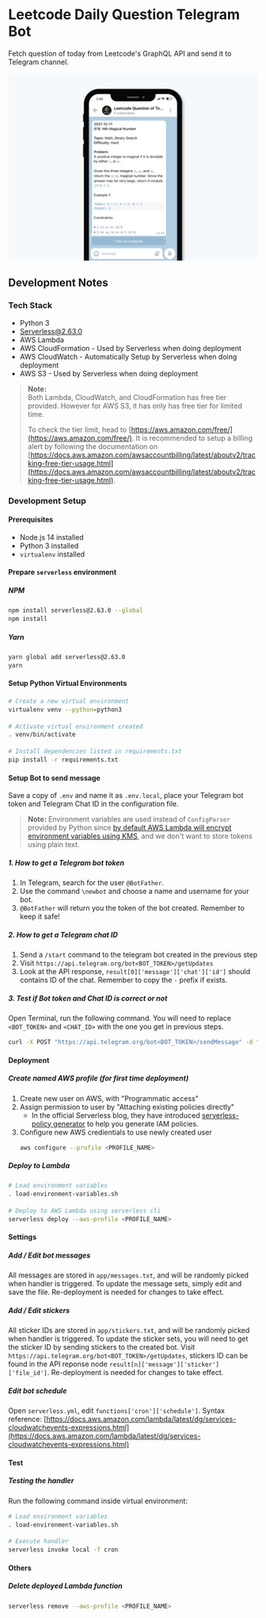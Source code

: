 # Leetcode Daily Question Telegram Bot

Fetch question of today from Leetcode's GraphQL API and send it to Telegram channel.

![Mockup](./docs/mockup.png)

## Development Notes

### Tech Stack
* Python 3
* [Serverless@2.63.0](https://www.npmjs.com/package/serverless)
* AWS Lambda
* AWS CloudFormation - Used by Serverless when doing deployment
* AWS CloudWatch - Automatically Setup by Serverless when doing deployment
* AWS S3 - Used by Serverless when doing deployment

> **Note:**  
> Both Lambda, CloudWatch, and CloudFormation has free tier provided. However for AWS S3, it has only has free tier for limited time.
> 
> To check the tier limit, head to [https://aws.amazon.com/free/](https://aws.amazon.com/free/). It is recommended to setup a billing alert by following the documentation on [https://docs.aws.amazon.com/awsaccountbilling/latest/aboutv2/tracking-free-tier-usage.html](https://docs.aws.amazon.com/awsaccountbilling/latest/aboutv2/tracking-free-tier-usage.html). 

### Development Setup

#### Prerequisites
* Node.js 14 installed
* Python 3 installed
* `virtualenv` installed

#### Prepare `serverless` environment

##### NPM

```bash
npm install serverless@2.63.0 --global
npm install
```

##### Yarn

```bash
yarn global add serverless@2.63.0
yarn
```

#### Setup Python Virtual Environments

```bash
# Create a new virtual environment
virtualenv venv --python=python3

# Activate virtual environment created
. venv/bin/activate

# Install dependencies listed in requirements.txt
pip install -r requirements.txt
```

#### Setup Bot to send message

Save a copy of `.env`  and name it as `.env.local`, place your Telegram bot token and Telegram Chat ID in the configuration file.

> **Note:**
> Environment variables are used instead of `ConfigParser` provided by Python since [by default AWS Lambda will encrypt environment variables using KMS](https://docs.aws.amazon.com/whitepapers/latest/kms-best-practices/encrypting-lambda-environment-variables.html), and we don't want to store tokens using plain text.

##### 1. How to get a Telegram bot token

1. In Telegram, search for the user `@BotFather`.
2. Use the command `\newbot` and choose a name and username for your bot.
3. `@BotFather` will return you the token of the bot created. Remember to keep it safe!

##### 2. How to get a Telegram chat ID

1. Send a `/start` command to the telegram bot created in the previous step
2. Visit `https://api.telegram.org/bot<BOT_TOKEN>/getUpdates`
3. Look at the API response, `result[0]['message']['chat']['id']` should contains ID of the chat. Remember to copy the `-` prefix if exists.

##### 3. Test if Bot token and Chat ID is correct or not

Open Terminal, run the following command. You will need to replace `<BOT_TOKEN>` and `<CHAT_ID>` with the one you get in previous steps.

```bash
curl -X POST "https://api.telegram.org/bot<BOT_TOKEN>/sendMessage" -d "chat_id=<CHAT_ID>&text=Hello World"
```

#### Deployment

##### Create named AWS profile (for first time deployment)

1. Create new user on AWS, with "Programmatic access"
2. Assign permission to user by "Attaching existing policies directly"
    * In the official Serverless blog, they have introduced [serverless-policy generator](https://github.com/dancrumb/generator-serverless-policy) to help you generate IAM policies.
3. Configure new AWS credientials to use newly created user
    ```bash
    aws configure --profile <PROFILE_NAME>
    ```

##### Deploy to Lambda

```bash
# Load environment variables
. load-environment-variables.sh

# Deploy to AWS Lambda using serverless cli
serverless deploy --aws-profile <PROFILE_NAME>
```

#### Settings

##### Add / Edit bot messages
All messages are stored in `app/messages.txt`, and will be randomly picked when handler is triggered. To update the message sets, simply edit and save the file. Re-deployment is needed for changes to take effect.

##### Add / Edit stickers
All sticker IDs are stored in `app/stickers.txt`, and will be randomly picked when handler is triggered. To update the sticker sets, you will need to get the sticker ID by sending stickers to the created bot. Visit `https://api.telegram.org/bot<BOT_TOKEN>/getUpdates`, stickers ID can be found in the API reponse node `result[n]['message']['sticker']['file_id']`. Re-deployment is needed for changes to take effect.

##### Edit bot schedule

Open `serverless.yml`, edit `functions['cron']['schedule']`. Syntax reference: [https://docs.aws.amazon.com/lambda/latest/dg/services-cloudwatchevents-expressions.html](https://docs.aws.amazon.com/lambda/latest/dg/services-cloudwatchevents-expressions.html)

#### Test

##### Testing the handler

Run the following command inside virtual environment:
```bash
# Load environment variables
. load-environment-variables.sh

# Execute handler
serverless invoke local -f cron
```

#### Others

##### Delete deployed Lambda function

```bash
serverless remove --aws-profile <PROFILE_NAME>
```
